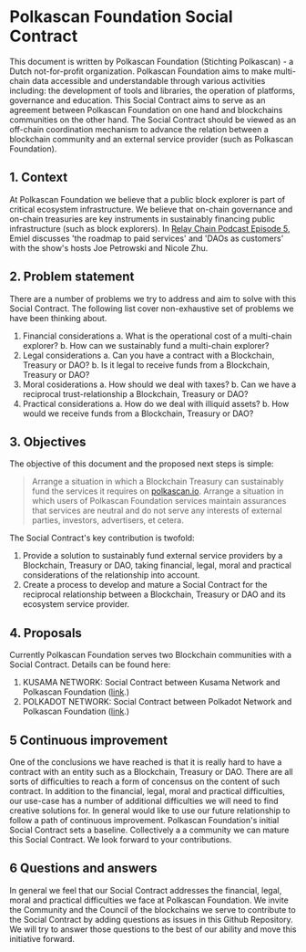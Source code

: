 # Polkascan Foundation Social Contract
This document is written by Polkascan Foundation (Stichting Polkascan) - a Dutch not-for-profit organization.
Polkascan Foundation aims to make multi-chain data accessible and understandable through various activities including: the development of tools and libraries, the operation of platforms, governance and education.
This Social Contract aims to serve as an agreement between Polkascan Foundation on one hand and blockchains communities on the other hand. The Social Contract should be viewed as an off-chain coordination mechanism to advance the relation between a blockchain community and an external service provider (such as Polkascan Foundation).

## 1. Context
At Polkascan Foundation we believe that a public block explorer is part of critical ecosystem infrastructure. We believe that on-chain governance and on-chain treasuries are key instruments in sustainably financing public infrastructure (such as block explorers). In [Relay Chain Podcast Episode 5](https://relaychain.fm/5-polkascan-open-source-block-explorer), Emiel discusses 'the roadmap to paid services' and 'DAOs as customers' with the show's hosts Joe Petrowski and Nicole Zhu.

## 2. Problem statement
There are a number of problems we try to address and aim to solve with this Social Contract. The following list cover non-exhaustive set of problems we have been thinking about.

1. Financial considerations
a. What is the operational cost of a multi-chain explorer?
b. How can we sustainably fund a multi-chain explorer?
2. Legal considerations
a. Can you have a contract with a Blockchain, Treasury or DAO?
b. Is it legal to receive funds from a Blockchain, Treasury or DAO?
3. Moral cosiderations
a. How should we deal with taxes?
b. Can we have a reciprocal trust-relationship a Blockchain, Treasury or DAO?
4. Practical considerations
a. How do we deal with illiquid assets?
b. How would we receive funds from a Blockchain, Treasury or DAO?

## 3. Objectives
The objective of this document and the proposed next steps is simple: 
> Arrange a situation in which a Blockchain Treasury can sustainably fund the services it requires on [polkascan.io](https://polkascan.io).
> Arrange a situation in which users of Polkascan Foundation services maintain assurances that services are neutral and do not serve any interests of external parties, investors, advertisers, et cetera.

The Social Contract's key contribution is twofold:
1. Provide a solution to sustainably fund external service providers by a Blockchain, Treasury or DAO, taking financial, legal, moral and practical considerations of the relationship into account.
2. Create a process to develop and mature a Social Contract for the reciprocal relationship between a Blockchain, Treasury or DAO and its ecosystem service provider.

## 4. Proposals
Currently Polkascan Foundation serves two Blockchain communities with a Social Contract.
Details can be found here:

1. KUSAMA NETWORK: Social Contract between Kusama Network and Polkascan Foundation ([link](https://github.com/polkascan/social-contract/blob/master/kusama/social-contract.md).)
2. POLKADOT NETWORK: Social Contract between Polkadot Network and Polkascan Foundation ([link](https://github.com/polkascan/social-contract/blob/master/polkadot/social-contract.md).)

## 5 Continuous improvement
One of the conclusions we have reached is that it is really hard to have a contract with an entity such as a Blockchain, Treasury or DAO. There are all sorts of difficulties to reach a form of concensus on the content of such contract. In addition to the financial, legal, moral and practical difficulties, our use-case has a number of additional difficulties we will need to find creative solutions for. In general would like to use our future relationship to follow a path of continuous improvement. Polkascan Foundation's initial Social Contract sets a baseline. Collectively a a community we can mature this Social Contract. We look forward to your contributions.

## 6 Questions and answers
In general we feel that our Social Contract addresses the financial, legal, moral and practical difficulties we face at Polkascan Foundation. We invite the Community and the Council of the blockchains we serve to contribute to the Social Contract by adding questions as issues in this Github Repository. We will try to answer those questions to the best of our ability and move this initiative forward.





